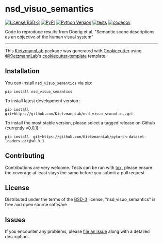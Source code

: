 # nsd_visuo_semantics

[![License BSD-3](https://img.shields.io/pypi/l/nsd_visuo_semantics.svg?color=green)](https://github.com/KietzmannLab/nsd_visuo_semantics/raw/main/LICENSE)
[![PyPI](https://img.shields.io/pypi/v/nsd_visuo_semantics.svg?color=green)](https://pypi.org/project/nsd_visuo_semantics)
[![Python Version](https://img.shields.io/pypi/pyversions/nsd_visuo_semantics.svg?color=green)](https://python.org)
[![tests](https://github.com/KietzmannLab/nsd_visuo_semantics/workflows/tests/badge.svg)](https://github.com/KietzmannLab/nsd_visuo_semantics/actions)
[![codecov](https://codecov.io/gh/KietzmannLab/nsd_visuo_semantics/branch/main/graph/badge.svg)](https://codecov.io/gh/KietzmannLab/nsd_visuo_semantics)


Code to reproduce results from Doerig et al. "Semantic scene descriptions as an objective of the human visual system"

----------------------------------

This [KietzmannLab] package was generated with [Cookiecutter] using [@KietzmannLab]'s [cookiecutter-template] template.



## Installation

You can install `nsd_visuo_semantics` via [pip]:

    pip install nsd_visuo_semantics



To install latest development version :

    pip install git+https://github.com/KietzmannLab/nsd_visuo_semantics.git

    
To install the most stable version, please select a tagged release on Github (currently v0.0.1):

    pip install  git+https://github.com/KietzmannLab/pytorch-dataset-loaders.git@v0.0.1
    


## Contributing

Contributions are very welcome. Tests can be run with [tox], please ensure
the coverage at least stays the same before you submit a pull request.

## License

Distributed under the terms of the [BSD-3] license,
"nsd_visuo_semantics" is free and open source software

## Issues

If you encounter any problems, please [file an issue] along with a detailed description.


[pip]: https://pypi.org/project/pip/
[KietzmannLab]: https://github.com/KietzmannLab/
[Cookiecutter]: https://github.com/audreyr/cookiecutter
[@KietzmannLab]: https://github.com/KietzmannLab/
[MIT]: http://opensource.org/licenses/MIT
[BSD-3]: http://opensource.org/licenses/BSD-3-Clause
[GNU GPL v3.0]: http://www.gnu.org/licenses/gpl-3.0.txt
[GNU LGPL v3.0]: http://www.gnu.org/licenses/lgpl-3.0.txt
[Apache Software License 2.0]: http://www.apache.org/licenses/LICENSE-2.0
[Mozilla Public License 2.0]: https://www.mozilla.org/media/MPL/2.0/index.txt
[cookiecutter-template]: https://github.com/KietzmannLab/cookiecutter-kietzmannlab-template

[file an issue]: https://github.com/KietzmannLab/nsd_visuo_semantics/issues

[KietzmannLab]: https://github.com/KietzmannLab/
[tox]: https://tox.readthedocs.io/en/latest/
[pip]: https://pypi.org/project/pip/
[PyPI]: https://pypi.org/
